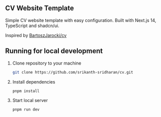 ## CV Website Template
Simple CV website template with easy configuration. Built with Next.js 14, TypeScript and shadcn/ui.

Inspired by [BartoszJarocki/cv](https://github.com/BartoszJarocki/cv)

## Running for local development
1. Clone repository to your machine

    ```bash
    git clone https://github.com/srikanth-sridharan/cv.git
    ```
2. Install dependencies

    ```bash
    pnpm install
    ```
2. Start local server

    ```bash
    pnpm run dev
    ```
